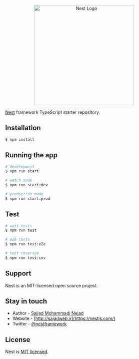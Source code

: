 <p align="center">
  <a href="http://nestjs.com/" target="blank"><img src="https://nestjs.com/img/logo_text.svg" width="320" alt="Nest Logo" /></a>
</p>

[Nest](https://github.com/sajadweb/nest) framework TypeScript starter repository.

## Installation

```bash
$ npm install
```

## Running the app

```bash
# development
$ npm run start

# watch mode
$ npm run start:dev

# production mode
$ npm run start:prod
```

## Test

```bash
# unit tests
$ npm run test

# e2e tests
$ npm run test:e2e

# test coverage
$ npm run test:cov
```

## Support

Nest is an MIT-licensed open source project.

## Stay in touch

- Author - [Sajjad Mohammadi Nejad](https://sajadweb.ir)
- Website - [http://sajadweb.ir](https://nestjs.com/)
- Twitter - [@nestframework](https://twitter.com/sajadweb)

## License

  Nest is [MIT licensed](LICENSE).
